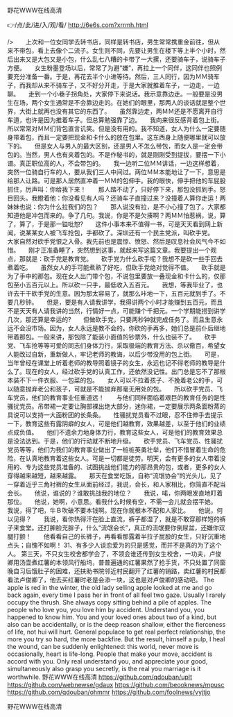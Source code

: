
野花WWW在线高清




👉/点/此/进/入/观/看/ http://6e6s.com?xrrmh.html




/>　　上次和一位女同学去转书店，同样是转书店，男生常常携重金前往，但从来不带包，看上去像个二流子。女生则不同，先要让男生在楼下等上半个小时，然后出来又是大包又是小包，什么乱七八糟的卡带了一大摞，还要骑车子，说骑车子方便。　　女生粉墨登场以后，常常了为避“嫌”，再拉上一个同伴，这同伴也照例要充分准备一番。于是，再花去半个小进等待。然后，三人同行，因为ＭＭ骑车子，而我却从来不骑车子，又不好分开走，于是大家就推着车子，一边走，一边聊。　　走到一个小巷子拐角处，大家停下来说话。我示意靠边走。一般要是没男生在场，两个女生通常是不会靠边走的。在她们的眼里，那两人的谈话就是整个世界，大街上就再也没有其它的东西了。　　虽然靠边走，两ＭＭ还是不愿离开自行车道，也许是因为推着车子。但总算勉强靠了边。　　我向来很反感背着包上街。所以常常对ＭＭ们背包直言讥笑。但是没有用的。我不知道，女人为什么一定要随身带着包，而且一定要把现金和卡什么的放在包里。这东西身上随便哪里就可以放下的。　　但是女人与男人的最大区别，还是男人不怎么带包，而女人是一定会带包的。当然，男人也有夹着包的。不是作秘书的，就是刚刚受到提拔，要摆一下小谱。真正职位高的人，不会带包的。　　我一边听二位ＭＭ讲话，一边这样想着，突然一位骑自行车的人，要从我们三人中间过。两位ＭＭ本能地让了一下，意思是给那人让路。可是那人居然直冲着一ＭＭ的包伸手。我的眼快，伸手把他的车屁股抓住，厉声叫：你给我下来！　　那人踏不动了，只好停下来，那包没抓到手。怒目回头。我瞪着他：你没看见有人吗？还骑车子直撞过来？没撞着人算你走运！两妹妹也说：你为什么拉我们的包？　　那人说没有拉，是不小心撞了包了。大家都知道他是冲包而来的。争了几句。我说，你是不是欠揍啊？两ＭＭ怕惹祸，说，算了，算了，于是那一镒吡恕?　　这件小事本来不值得一书，可是天天看到网上新闻，说某某女人被飞车抢包，手都砍了。深圳还有一个民主党派，叫砍手党。　　大家自然对砍手党恨之入骨。我先前也是震惊、愤怒、然后是叹息社会风气今不如惜。　　刚才正准备睡了，突然想到这事，就起来写这篇文章。我要提出一个观点，那就是：砍手党是教育党。　　砍手党为什么砍手呢？我想不是砍一些手回去煮着吃。　　虽然女人的手可能煮熟了好吃，但砍手党绝对觉得不值。　　砍手就是为了手中的那包。现在女人出门带个包，不说包里要放一叠现金和卡什么的，仅那包至小五百元以上。所以砍一只手，最低收入五百元。　　我想，等我毕业了，也许去干干砍手党的生意。因为那太容易了，就那么咔地一下，五百元就到手了。不要几秒钟。　　但是，要是有人请我讲学，我得讲两个小时才能赚到五百元，而且不是天天有人请我讲的当然，行情好一点，可能赚个千把元。一个学期能捞到讲学几次，那还算是幸运的?　　但做砍手党，只要两秒钟就完成任务了。而且生意永远不会没市场。因为，女人永远是教不会的。你砍的手再多，她们总是前仆后继地带着那包。一般来讲，那包除了能装小面值的钞票外，什么也装不了。　　砍手党、飞车抢等等可爱的同志们身体力行，采取极端的教育方法、杀以儆百，希望女人能改过自新，重新做人，牢记老师的教诲，以后少带没用的包上街。　　可是，当年曾经在课堂上听着老师的教导照着镜子的女生，永远也记不得老师的教导是什么了。现在的女人，经过砍手党的认真工作，还依然没记性。出门总是忘不了那根本装不下一件衣服、一包菜的包。　　女人可以不拉着孩子、不挽着老公的手，可以随意抛弃老公和孩子，可就是不能抛弃那毫无用处的包。　　所以砍手党员、飞车党员，他们的教育事业任重道远！　　与他们同样面临着艰巨的教育任务的是性骚扰党员。吊带裙一定要让胸部裸出绝大部分，迷你裙，一定要展示两条面粉蒸的具说可以支持一大面粉团的长条条。　　性骚扰党员看不过眼，忍不住伸手去提示一下，教育这些有露阴癖的女人，可是他们越教育，效果越差，以至于他们的业绩点成负值。　　他们不遗余力地身体力行，教育这些女人，可是他们的教育效果总是没法达到。于是，他们的行动就不断地升级。　　砍手党员、飞车党员、性骚扰党员等等，他们为我们的教育事业做出了一桩桩英勇壮举，他们不惜冒着生命的危险，在认真地教育着这些女人。可是一切都是徒劳。明天，会有更多的女人带着没用的、专为这些党员准备的、试图挑战他们能力的那昂贵的包，或者，更多的女人穿得越来越短，越来越露。　　那天在食堂吃饭，自称“流氓协会”的光头儿，见了一穿着近乎三角衬裤的女生从面前经过，我说，会长，和人家相比，你简直不配当会长。　　他说，谁说的？谁敢挑战我的地位？　　我说，喏，你两眼发直地盯着那位。　　他说，她啊，小意思。看我什么时候有空，不需一会儿就会摆平她。　　我说，得了吧，牛Ｂ吹破不要本钱啊。现在你就根本不配和人家比。　　他说，何以见得？　　我说，看你热得汗在脸上直流，裤子都湿了，就是不敢穿那样短的裤子来食堂。还打胂脸充胖子，什么“流氓会长”，真正的流氓要你倒尿盆，还嫌你双腿打颤！　　他看看自己的长裤子，再看看那露着半拉子屁股的女生，只好沉重地点头；自愧不如啊！
		31、有多少人谈恋爱为的只是感觉，而并不是真的为了这个人。
第三天，不只女生校舍都学会了，不领会谁还传到女生校舍，一功夫，卢俊卿用汤壶煮红薯的本领风行船坞，普普遍通的红薯果然了抢手货，不只处置了同窗晚自习后饿肚子的困难，还扶助书院邻近村民翻开了红薯的销路，卖红薯的村民都看法卢俊卿了，他去买红薯时老是会添一块，这也是对卢俊卿的感动吧。
The apple is red in the winter, the old lady selling apple looked at me and go back again, every time I pass her in front of all feel two gaze.
Usually I rarely occupy the thrush.
She always copy sitting behind a pile of apples.
The people who love you, you love him by accident.
Understand you, you happened to know him.
You and your loved ones about two of a kind, but also can be accidentally, or is the deep reason shallow, either the fierceness of life, not hui will hurt.
General populace to get real perfect relationship, the more you try so hard, the more backfire.
But the result, himself a pulp, I heal the wound, can be suddenly enlightened: this world, never move is occasionally, heart is life-long.
People that make your move, accident is accord with you.
Only real understand you, and appreciate your good, simultaneously also grasp you secretly, is the real you marriage is it worthwhile.
野花WWW在线高清 https://github.com/qdouban/uplt
https://github.com/webnewse/gdaux
https://github.com/beooknews/mpusc
https://github.com/qdouban/ohmmr
https://github.com/foolnews/vyjtjo





野花WWW在线高清
